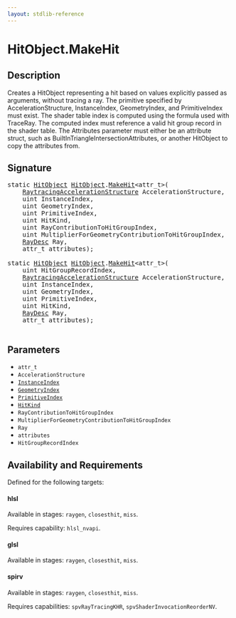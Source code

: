 ```yaml
---
layout: stdlib-reference
---
```


# HitObject\.MakeHit

## Description

Creates a HitObject representing a hit based on values explicitly passed as arguments, without
tracing a ray. The primitive specified by AccelerationStructure, InstanceIndex, GeometryIndex,
and PrimitiveIndex must exist. The shader table index is computed using the formula used with
TraceRay. The computed index must reference a valid hit group record in the shader table. The
Attributes parameter must either be an attribute struct, such as
BuiltInTriangleIntersectionAttributes, or another HitObject to copy the attributes from.

## Signature 

<pre>
<span class='code_keyword'>static</span> <a href="/stdlib-reference/types/HitObject/index" class="code_type">HitObject</a> <a href="/stdlib-reference/types/HitObject/index" class="code_type">HitObject</a>.<a href="/stdlib-reference/types/HitObject/MakeHit">MakeHit</a>&lt;attr_t&gt;(
    <a href="/stdlib-reference/types/RaytracingAccelerationStructure/index" class="code_type">RaytracingAccelerationStructure</a> <span class='code_param'>AccelerationStructure</span>,
    <span class="code_keyword">uint</span> <span class='code_param'>InstanceIndex</span>,
    <span class="code_keyword">uint</span> <span class='code_param'>GeometryIndex</span>,
    <span class="code_keyword">uint</span> <span class='code_param'>PrimitiveIndex</span>,
    <span class="code_keyword">uint</span> <span class='code_param'>HitKind</span>,
    <span class="code_keyword">uint</span> <span class='code_param'>RayContributionToHitGroupIndex</span>,
    <span class="code_keyword">uint</span> <span class='code_param'>MultiplierForGeometryContributionToHitGroupIndex</span>,
    <a href="/stdlib-reference/types/RayDesc/index" class="code_type">RayDesc</a> <span class='code_param'>Ray</span>,
    attr_t <span class='code_param'>attributes</span>);

<span class='code_keyword'>static</span> <a href="/stdlib-reference/types/HitObject/index" class="code_type">HitObject</a> <a href="/stdlib-reference/types/HitObject/index" class="code_type">HitObject</a>.<a href="/stdlib-reference/types/HitObject/MakeHit">MakeHit</a>&lt;attr_t&gt;(
    <span class="code_keyword">uint</span> <span class='code_param'>HitGroupRecordIndex</span>,
    <a href="/stdlib-reference/types/RaytracingAccelerationStructure/index" class="code_type">RaytracingAccelerationStructure</a> <span class='code_param'>AccelerationStructure</span>,
    <span class="code_keyword">uint</span> <span class='code_param'>InstanceIndex</span>,
    <span class="code_keyword">uint</span> <span class='code_param'>GeometryIndex</span>,
    <span class="code_keyword">uint</span> <span class='code_param'>PrimitiveIndex</span>,
    <span class="code_keyword">uint</span> <span class='code_param'>HitKind</span>,
    <a href="/stdlib-reference/types/RayDesc/index" class="code_type">RayDesc</a> <span class='code_param'>Ray</span>,
    attr_t <span class='code_param'>attributes</span>);

</pre>

## Parameters

* `attr_t`
* `AccelerationStructure`
* [`InstanceIndex`](/stdlib-reference/global-decls/InstanceIndex)
* [`GeometryIndex`](/stdlib-reference/global-decls/GeometryIndex)
* [`PrimitiveIndex`](/stdlib-reference/global-decls/PrimitiveIndex)
* [`HitKind`](/stdlib-reference/global-decls/HitKind)
* `RayContributionToHitGroupIndex`
* `MultiplierForGeometryContributionToHitGroupIndex`
* `Ray`
* `attributes`
* `HitGroupRecordIndex`

## Availability and Requirements

Defined for the following targets:

#### hlsl
Available in stages: `raygen`, `closesthit`, `miss`.

Requires capability: `hlsl_nvapi`.
#### glsl
Available in stages: `raygen`, `closesthit`, `miss`.

#### spirv
Available in stages: `raygen`, `closesthit`, `miss`.

Requires capabilities: `spvRayTracingKHR`, `spvShaderInvocationReorderNV`.


